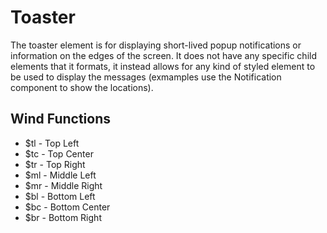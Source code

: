 # Toaster

The toaster element is for displaying short-lived popup notifications or
information on the edges of the screen. It does not have any specific child
elements that it formats, it instead allows for any kind of styled element
to be used to display the messages (exmamples use the Notification component
to show the locations).

## Wind Functions
- $tl - Top Left
- $tc - Top Center
- $tr - Top Right
- $ml - Middle Left
- $mr - Middle Right
- $bl - Bottom Left
- $bc - Bottom Center
- $br - Bottom Right

[html: examples/toaster.html : component.md]: #
